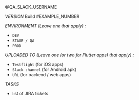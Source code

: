 
@QA_SLACK_USERNAME

*VERSION*
Build #EXAMPLE_NUMBER

*ENVIRONMENT (Leave one that apply) :*
- `DEV`
- `STAGE / QA`
- `PROD`

*UPLOADED TO (Leave one (or two for Flutter apps) that apply) :*
- `Testflight` (for iOS apps)
- `Slack channel` (for Android apk)
- `URL` (for backend / web apps)

*TASKS*
- list of JIRA tickets

